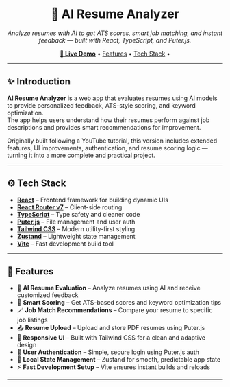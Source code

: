 <h1 align="center">💼 AI Resume Analyzer</h1>

<p align="center">
  <em>Analyze resumes with AI to get ATS scores, smart job matching, and instant feedback — built with React, TypeScript, and Puter.js.</em>
</p>

<p align="center">
  <a href="https://resumai-eosin.vercel.app/auth?next=/"><strong>🚀 Live Demo</strong></a> •
  <a href="#features">Features</a> •
  <a href="#tech-stack">Tech Stack</a> •
</p>

---

## ✨ Introduction

**AI Resume Analyzer** is a web app that evaluates resumes using AI models to provide personalized feedback, ATS-style scoring, and keyword optimization.  
The app helps users understand how their resumes perform against job descriptions and provides smart recommendations for improvement.

Originally built following a YouTube tutorial, this version includes extended features, UI improvements, authentication, and resume scoring logic — turning it into a more complete and practical project.

---

## ⚙️ Tech Stack

- **[React](https://react.dev/)** – Frontend framework for building dynamic UIs  
- **[React Router v7](https://reactrouter.com/)** – Client-side routing  
- **[TypeScript](https://www.typescriptlang.org/)** – Type safety and cleaner code  
- **[Puter.js](https://jsm.dev/resumind-puterjs)** – File management and user auth  
- **[Tailwind CSS](https://tailwindcss.com/)** – Modern utility-first styling  
- **[Zustand](https://github.com/pmndrs/zustand)** – Lightweight state management  
- **[Vite](https://vite.dev/)** – Fast development build tool  

---

## 🔋 Features

- 🤖 **AI Resume Evaluation** – Analyze resumes using AI and receive customized feedback  
- 🧠 **Smart Scoring** – Get ATS-based scores and keyword optimization tips  
- 🪄 **Job Match Recommendations** – Compare your resume to specific job listings  
- 📤 **Resume Upload** – Upload and store PDF resumes using Puter.js  
- 🎨 **Responsive UI** – Built with Tailwind CSS for a clean and adaptive design  
- 🔐 **User Authentication** – Simple, secure login using Puter.js auth  
- 💾 **Local State Management** – Zustand for smooth, predictable app state  
- ⚡ **Fast Development Setup** – Vite ensures instant builds and reloads  

---
